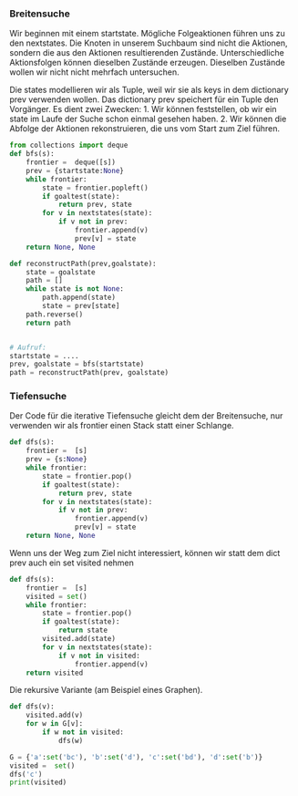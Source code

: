 ### Breitensuche 

Wir beginnen mit einem startstate. Mögliche Folgeaktionen führen uns zu den nextstates. Die Knoten in unserem Suchbaum sind nicht die Aktionen, sondern die aus den Aktionen resultierenden Zustände. Unterschiedliche Aktionsfolgen können dieselben Zustände erzeugen. Dieselben Zustände wollen wir nicht nicht mehrfach untersuchen.

Die states modellieren wir als Tuple, weil wir sie als keys in dem dictionary prev verwenden wollen. Das dictionary prev speichert für ein Tuple den Vorgänger. Es dient zwei Zwecken: 1. Wir können feststellen, ob wir ein state im Laufe der Suche schon einmal gesehen haben. 2. Wir können die Abfolge der Aktionen rekonstruieren, die uns vom Start zum Ziel führen.

```Python
from collections import deque
def bfs(s):
    frontier =  deque([s])
    prev = {startstate:None}
    while frontier:
        state = frontier.popleft()
        if goaltest(state):
            return prev, state
        for v in nextstates(state):
            if v not in prev:
                frontier.append(v)
                prev[v] = state
    return None, None

def reconstructPath(prev,goalstate):
    state = goalstate
    path = []
    while state is not None:
        path.append(state)
        state = prev[state]
    path.reverse()
    return path


# Aufruf:
startstate = ....
prev, goalstate = bfs(startstate)
path = reconstructPath(prev, goalstate)

```


### Tiefensuche

Der Code für die iterative Tiefensuche gleicht dem der Breitensuche, nur verwenden wir als frontier einen Stack statt einer Schlange. 

```Python
def dfs(s):
    frontier =  [s]
    prev = {s:None}
    while frontier:
        state = frontier.pop()  
        if goaltest(state):
            return prev, state
        for v in nextstates(state):
            if v not in prev:
                frontier.append(v)
                prev[v] = state
    return None, None
```

Wenn uns der Weg zum Ziel nicht interessiert, können wir statt dem dict prev auch ein set visited nehmen

```Python
def dfs(s):
    frontier =  [s]
    visited = set()
    while frontier:
        state = frontier.pop()  
        if goaltest(state):
            return state
        visited.add(state)
        for v in nextstates(state):
            if v not in visited:
                frontier.append(v)
    return visited
```

Die rekursive Variante (am Beispiel eines Graphen).

```Python
def dfs(v):  
    visited.add(v)
    for w in G[v]:
        if w not in visited:
            dfs(w) 

G = {'a':set('bc'), 'b':set('d'), 'c':set('bd'), 'd':set('b')}
visited =  set()
dfs('c')
print(visited)

```

